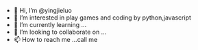 - 👋 Hi, I’m @yingjieluo
- 👀 I’m interested in play games and coding by python,javascript
- 🌱 I’m currently learning ...
- 💞️ I’m looking to collaborate on ...
- 📫 How to reach me ...call me 

<!---
yingjieluo/yingjieluo is a ✨ special ✨ repository because its `README.md` (this file) appears on your GitHub profile.
You can click the Preview link to take a look at your changes.
--->
